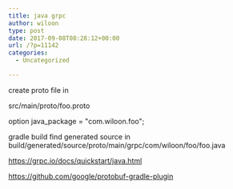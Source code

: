 ```yaml
---
title: java grpc
author: wiloon
type: post
date: 2017-09-08T08:28:12+00:00
url: /?p=11142
categories:
  - Uncategorized

---
```

create proto file in
  
src/main/proto/foo.proto

option java_package = "com.wiloon.foo";

gradle build
find generated source in
build/generated/source/proto/main/grpc/com/wiloon/foo/foo.java

https://grpc.io/docs/quickstart/java.html

https://github.com/google/protobuf-gradle-plugin